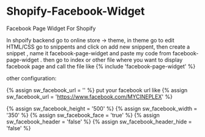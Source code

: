 # Shopify-Facebook-Widget
Facebook Page Widget For Shopify 

In shpoify backend go to online store  ->  theme, in theme go to edit  HTML/CSS 
go to snippents and click on add new snippent, then create a snippet , name it facebook-page-widget and paste my code from facebook-page-widget . then go to index or other file where you want to display facebook page and call the file like
{% include 'facebook-page-widget' %}

other configuration:

{% assign sw_facebook_url = '' %}
put your facebook url like
{% assign sw_facebook_url = 'https://www.facebook.com/MYCINEPLEX' %}


{% assign sw_facebook_height = '500' %}
{% assign sw_facebook_width = '350' %}
{% assign sw_facebook_face = 'true' %}
{% assign sw_facebook_header = 'false' %}
{% assign sw_facebook_header_hide = 'false' %}



